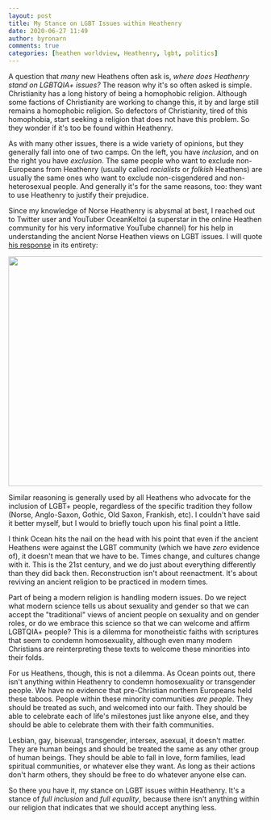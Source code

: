 ```yaml
---
layout: post
title: My Stance on LGBT Issues within Heathenry
date: 2020-06-27 11:49
author: byronarn
comments: true
categories: [heathen worldview, Heathenry, lgbt, politics]
---
```

A question that <em>many</em> new Heathens often ask is, <em>where does Heathenry stand on LGBTQIA+ issues?</em> The reason why it's so often asked is simple. Christianity has a long history of being a homophobic religion. Although some factions of Christianity are working to change this, it by and large still remains a homophobic religion. So defectors of Christianity, tired of this homophobia, start seeking a religion that does not have this problem. So they wonder if it's too be found within Heathenry.

As with many other issues, there is a wide variety of opinions, but they generally fall into one of two camps. On the left, you have <em>inclusion</em>, and on the right you have <em>exclusion</em>. The same people who want to exclude non-Europeans from Heathenry (usually called <em>racialists</em> or <em>folkish</em> Heathens) are usually the same ones who want to exclude non-cisgendered and non-heterosexual people. And generally it's for the same reasons, too: they want to use Heathenry to justify their prejudice.

Since my knowledge of Norse Heathenry is abysmal at best, I reached out to Twitter user and YouTuber OceanKeltoi (a superstar in the online Heathen community for his very informative YouTube channel) for his help in understanding the ancient Norse Heathen views on LGBT issues. I will quote <a target="_blank" rel="noopener" href="https://twitter.com/OceanKeltoi/status/1272608417480355840?s=19">his response</a> in its entirety:

<img class="wp-image-180 alignnone size-full" src="https://minewyrtruman.files.wordpress.com/2020/06/img_20200625_0329435386106912759136419.jpg" width="582" height="455">

Similar reasoning is generally used by all Heathens who advocate for the inclusion of LGBT+ people, regardless of the specific tradition they follow (Norse, Anglo-Saxon, Gothic, Old Saxon, Frankish, etc). I couldn't have said it better myself, but I would to briefly touch upon his final point a little.

I think Ocean hits the nail on the head with his point that even if the ancient Heathens were against the LGBT community (which we have <em>zero</em> evidence of), it doesn't mean that we have to be. Times change, and cultures change with it. This is the 21st century, and we do just about everything differently than they did back then. Reconstruction isn't about reenactment. It's about reviving an ancient religion to be practiced in modern times.

Part of being a modern religion is handling modern issues. Do we reject what modern science tells us about sexuality and gender so that we can accept the "traditional" views of ancient people on sexuality and on gender roles, or do we embrace this science so that we can welcome and affirm LGBTQIA+ people? This is a dilemma for monotheistic faiths with scriptures that seem to condemn homosexuality, although even many modern Christians are reinterpreting these texts to welcome these minorities into their folds.

For us Heathens, though, this is not a dilemma. As Ocean points out, there isn't anything within Heathenry to condemn homosexuality or transgender people. We have no evidence that pre-Christian northern Europeans held these taboos. People within these minority communities <em>are people</em>. They should be treated as such, and welcomed into our faith. They should be able to celebrate each of life's milestones just like anyone else, and they should be able to celebrate them with their faith communities.

Lesbian, gay, bisexual, transgender, intersex, asexual, it doesn't matter. They are human beings and should be treated the same as any other group of human beings. They should be able to fall in love, form families, lead spiritual communities, or whatever else they want. As long as their actions don't harm others, they should be free to do whatever anyone else can.

So there you have it, my stance on LGBT issues within Heathenry. It's a stance of <em>full inclusion</em> and <em>full equality</em>, because there isn't anything within our religion that indicates that we should accept anything less.
